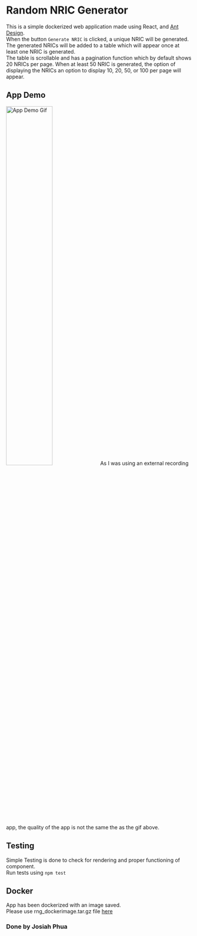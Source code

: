 
# Random NRIC Generator

This is a simple dockerized web application made using React, and [Ant Design](https://ant.design/). <br/>
When the button `Generate NRIC` is clicked, a unique NRIC will be generated. <br/>
The generated NRICs will be added to a table which will appear once at least one NRIC is generated. <br/>
The table is scrollable and has a pagination function which by default shows 20 NRICs per page. When at least 50 NRIC is generated, the option of displaying the NRICs an option to display 10, 20, 50, or 100 per page will appear. 

## App Demo 
<img src="https://github.com/josiahphua/random_nric_gen/raw/master/src/lib/nric_generator_example.gif" alt="App Demo Gif" style="width: 50%;">
As I was using an external recording app, the quality of the app is not the same the as the gif above. 

## Testing
Simple Testing is done to check for rendering and proper functioning of component. <br/>
Run tests using `npm test`

## Docker 
App has been dockerized with an image saved. <br/>
Please use rng_dockerimage.tar.gz file [here](https://drive.google.com/file/d/1ADo1_Qvdasw78jLNWSCE227OOFz-k2rz/view?usp=sharing)
<br/>










### Done by Josiah Phua